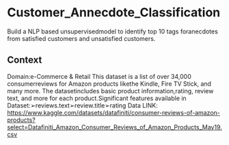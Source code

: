 # Customer_Annecdote_Classification
Build a NLP based unsupervisedmodel to identify top 10 tags foranecdotes from satisfied customers and unsatisfied customers.
## Context
Domain:e-Commerce & Retail
This dataset is a list of over 34,000 consumerreviews for Amazon products likethe Kindle, Fire TV Stick, and many more. The datasetincludes basic product information,rating, review text, and more for each product.Significant features available in Dataset:➢reviews.text➢review.title➢rating
Data LINK: https://www.kaggle.com/datasets/datafiniti/consumer-reviews-of-amazon-products?select=Datafiniti_Amazon_Consumer_Reviews_of_Amazon_Products_May19.csv
